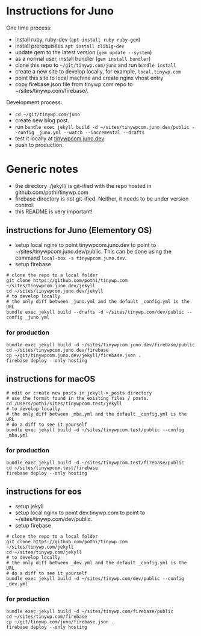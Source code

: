 # Instructions for Juno

One time process:
- install ruby, ruby-dev (`apt install ruby ruby-gem`)
- install prerequisites `apt install zlib1g-dev`
- update gem to the latest version (`gem update --system`)
- as a normal user, install bundler (`gem install bundler`)
- clone this repo to `~/git/tinywp.com/juno` and run `bundle install`
- create a new site to develop locally, for example, `local.tinywp.com`
- point this site to local machine and create nginx vhost entry
- copy firebase.json file from tinywp.com repo to ~/sites/tinywp.com/firebase/.

Development process:
- `cd ~/git/tinywp.com/juno`
- create new blog post.
- run `bundle exec jekyll build -d ~/sites/tinywpcom.juno.dev/public --config _juno.yml --watch --incremental --drafts`
- test it locally at [tinywpcom.juno.dev](https://tinywpcom.juno.dev)
- push to production.

# Generic notes

* the directory ./jekyll/ is git-ified with the repo hosted in github.com/pothi/tinywp.com
* firebase directory is not git-ified. Neither, it needs to be under version control.
* this README is very important!

## instructions for Juno (Elementory OS)

* setup local nginx to point tinywpcom.juno.dev to point to ~/sites/tinywpcom.juno.dev/public. This can be done using the command `local-box -s tinywpcom.juno.dev`.
* setup firebase

```
# clone the repo to a local folder
git clone https://github.com/pothi/tinywp.com ~/sites/tinywpcom.juno.dev/jekyll
cd ~/sites/tinywpcom.juno.dev/jekyll
# to develop locally
# the only diff between _juno.yml and the default _config.yml is the URL
bundle exec jekyll build --drafts -d ~/sites/tinywp.com/dev/public --config _juno.yml
```

### for production
```
bundle exec jekyll build -d ~/sites/tinywpcom.juno.dev/firebase/public
cd ~/sites/tinywpcom.juno.dev/firebase
cp ~/git/tinywpcom.juno.dev/jekyll/firebase.json .
firebase deploy --only hosting
```

## instructions for macOS
```
# edit or create new posts in jekyll->_posts directory
# use the format found in the existing files / posts.
cd /Users/pothi/sites/tinywpcom.test/jekyll
# to develop locally
# the only diff between _mba.yml and the default _config.yml is the URL
# do a diff to see it yourself
bundle exec jekyll build -d ~/sites/tinywpcom.test/public --config _mba.yml
```

### for production
```
bundle exec jekyll build -d ~/sites/tinywpcom.test/firebase/public
cd ~/sites/tinywpcom.test/firebase
firebase deploy --only hosting
```

## instructions for eos
* setup jekyll
* setup local nginx to point dev.tinywp.com to point to ~/sites/tinywp.com/dev/public.
* setup firebase

```
# clone the repo to a local folder
git clone https://github.com/pothi/tinywp.com ~/sites/tinywp.com/jekyll
cd ~/sites/tinywp.com/jekyll
# to develop locally
# the only diff between _dev.yml and the default _config.yml is the URL
# do a diff to see it yourself
bundle exec jekyll build -d ~/sites/tinywp.com/dev/public --config _dev.yml
```

### for production
```
bundle exec jekyll build -d ~/sites/tinywp.com/firebase/public
cd ~/sites/tinywp.com/firebase
cp ~/git/tinywp.com/juno/firebase.json .
firebase deploy --only hosting
```

